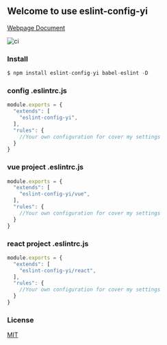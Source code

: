 ## Welcome to use eslint-config-yi

[Webpage Document](https://yyhappynice.github.io/eslint-config-yi)

![ci](https://travis-ci.org/yyhappynice/eslint-config-yi.svg?branch=master)

### Install

```js
$ npm install eslint-config-yi babel-eslint -D
```

### config .eslintrc.js

```js
module.exports = {
  "extends": [
    "eslint-config-yi",
  ],
  "rules": {
    //Your own configuration for cover my settings
  }
}
```

### vue project .eslintrc.js

```js
module.exports = {
  "extends": [
    "eslint-config-yi/vue",
  ],
  "rules": {
    //Your own configuration for cover my settings
  }
}
```

### react project .eslintrc.js

```js
module.exports = {
  "extends": [
    "eslint-config-yi/react",
  ],
  "rules": {
    //Your own configuration for cover my settings
  }
}
```

### License

[MIT](https://github.com/yyhappynice/eslint-config-yi/blob/master/LICENSE)
